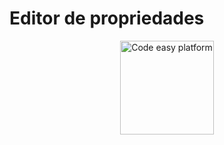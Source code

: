 # Editor de propriedades

<p align="center">
  <img src="https://raw.githubusercontent.com/lucasdevargassouza/code-easy-web/master/docs/example.png" height="150" width="150" alt="Code easy platform" />
</p>
